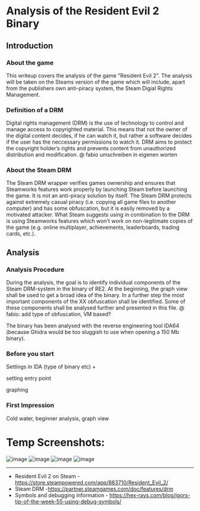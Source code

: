 # Analysis of the Resident Evil 2 Binary

## Introduction
### About the game
This writeup covers the analysis of the game "Resident Evil 2". The analysis will be taken on the Steams version of the game which will include, apart from the publishers own anti-piracy system, the Steam Digial Rights Management.

### Definition of a DRM
Digital rights management (DRM) is the use of technology to control and manage access to copyrighted material. This means that not the owner of the digital content decides, if he can watch it, but rather a software decides if the user has the neccessary permissions to watch it. DRM aims to protect the copyright holder’s rights and prevents content from unauthorized distribution and modification.
@ fabio umschreiben in eigenen worten

### About the Steam DRM
The Steam DRM wrapper verifies games ownership and ensures that Steamworks features work properly by launching Steam before launching the game.
It is not an anti-piracy solution by itself. The Steam DRM protects against extremely casual piracy (i.e. copying all game files to another computer) and has some obfuscation, but it is easily removed by a motivated attacker.
What Steam suggests using in combination to the DRM is using Steamworks features which won't work on non-legitimate copies of the game (e.g. online multiplayer, achievements, leaderboards, trading cards, etc.).

## Analysis
### Analysis Procedure
During the analysis, the goal is to identify individual components of the Steam DRM-system in the binary of RE2. At the beginning, the graph view shall be used to get a broad idea of the binary. In a further step the most important components of the XX obfuscation shall be identified. Some of these components shall be analysed further and presented in this file.
@ fabio: add type of obfuscation, VM based?

The binary has been analysed with the reverse engineering tool IDA64 (because Ghidra would be too sluggish to use when opening a 150 Mb binary).

### Before you start
Settings in IDA (type of binary etc)
<CTRL> + <E>

setting entry point

graphing

### First Impression
Cold water, beginner analysis, graph view




# Temp Screenshots:

![image](https://github.com/OpaxIV/hslu_secproj/assets/93701325/3b5dd815-7384-4016-b18d-3c4cdeb4d18a)
![image](https://github.com/OpaxIV/hslu_secproj/assets/93701325/184ddcaa-35b7-44f1-b10e-2e1e2c4041ab)
![image](https://github.com/OpaxIV/hslu_secproj/assets/93701325/75daa1f8-e88e-4ae1-bf5b-df9e4f918ac6)
![image](https://github.com/OpaxIV/hslu_secproj/assets/93701325/d67e4a6a-7302-439f-a24d-ce8520ba81ea)









---
- Resident Evil 2 on Steam - https://store.steampowered.com/app/883710/Resident_Evil_2/
- Steam DRM -https://partner.steamgames.com/doc/features/drm
- Symbols and debugging information - https://hex-rays.com/blog/igors-tip-of-the-week-55-using-debug-symbols/
